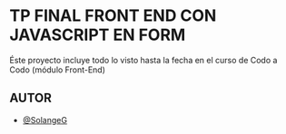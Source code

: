# TP FINAL FRONT END CON JAVASCRIPT EN FORM

Éste proyecto incluye todo lo visto hasta la fecha en el curso de Codo a Codo (módulo Front-End)

## AUTOR

- [@SolangeG](https://github.com/SlonceSun)